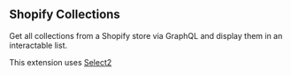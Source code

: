Shopify Collections
--------------

Get all collections from a Shopify store via GraphQL and display them in an interactable list.

This extension uses [Select2](https://select2.org)